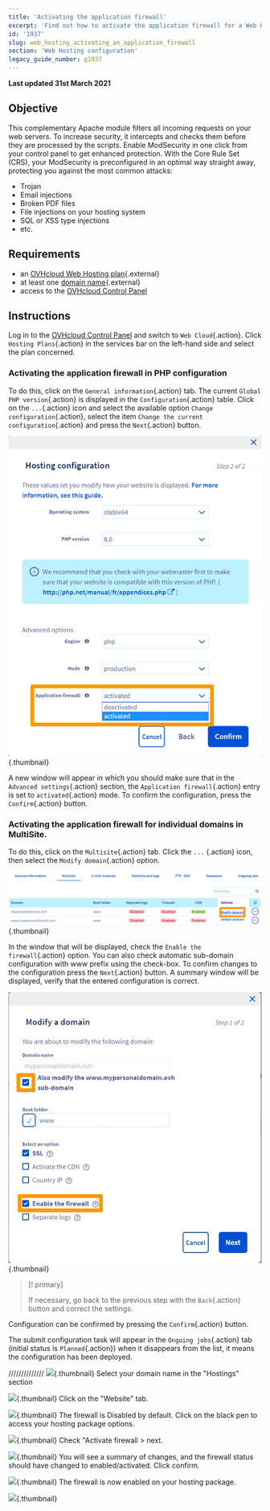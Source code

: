 ```yaml
---
title: 'Activating the application firewall'
excerpt: 'Find out how to activate the application firewall for a Web Hosting'
id: '1937'
slug: web_hosting_activating_an_application_firewall
section: 'Web Hosting configuration'
legacy_guide_number: g1937
---
```


**Last updated 31st March 2021**


 ## Objective

This complementary Apache module filters all incoming requests on your web servers. 
To increase security, it intercepts and checks them before they are processed by the scripts. 
Enable ModSecurity in one click from your control panel to get enhanced protection.
With the Core Rule Set (CRS), your ModSecurity is preconfigured in an optimal way straight away, protecting you against the most common attacks: 
- Trojan
- Email injections
- Broken PDF files
- File injections on your hosting system
- SQL or XSS type injections
- etc.

## Requirements

- an [OVHcloud Web Hosting plan](https://www.ovh.co.uk/web-hosting/){.external}
- at least one [domain name](https://www.ovh.co.uk/domains/){.external}
- access to the [OVHcloud Control Panel](https://www.ovh.com/auth/?action=gotomanager&from=https://www.ovh.co.uk/&ovhSubsidiary=GB)


## Instructions

Log in to the [OVHcloud Control Panel](https://www.ovh.com/auth/?action=gotomanager&from=https://www.ovh.co.uk/&ovhSubsidiary=GB) and switch to `Web Cloud`{.action}. 
Click `Hosting Plans`{.action} in the services bar on the left-hand side and select the plan concerned.


### Activating the application firewall in PHP configuration

To do this, click on the `General information`{.action} tab. 
The current `Global PHP version`{.action} is displayed in the `Configuration`{.action} table. 
Click on the `...`{.action} icon and select the available option `Change configuration`{.action}, 
select the item `Change the current configuration`{.action} and press the `Next`{.action} button.


![managephpconfig](images/manage-php-config.png){.thumbnail}


A new window will appear in which you should make sure that in the `Advanced settings`{.action} section, 
the `Application firewall`{.action} entry is set to `activated`{.action} mode. 
To confirm the configuration, press the `Confirm`{.action} button.


### Activating the application firewall for individual domains in MultiSite.


To do this, click on the `Multisite`{.action} tab. 
Click the `...` {.action} icon, then select the `Modify domain`{.action} option. 


![managemultisite](images/firewall-modify-multisite.png){.thumbnail}


In the window that will be displayed, check the `Enable the firewall`{.action} option. 
You can also check automatic sub-domain configuration with www prefix using the check-box.
To confirm changes to the configuration press the `Next`{.action} button.
A summary window will be displayed, verify that the entered configuration is correct.


![modifydomain](images/firewall-modify-domain.png){.thumbnail}


> [! primary]
>
> If necessary, go back to the previous step with the `Back`{.action} button and correct the settings.
> 

Configuration can be confirmed by pressing the `Confirm`{.action} button.

The submit configuration task will appear in the `Ongoing jobs`{.action} tab (initial status is `Planned`{.action}) when it disappears from the list, it means the configuration has been deployed.



//////////////
![](images/img_3005.jpg){.thumbnail}
Select your domain name in the "Hostings" section

![](images/img_3006.jpg){.thumbnail}
Click on the "Website" tab.

![](images/img_3007.jpg){.thumbnail}
The firewall is Disabled by default. Click on the black pen to access your hosting package options.

![](images/img_3008.jpg){.thumbnail}
Check "Activate firewall > next.

![](images/img_3010.jpg){.thumbnail}
You will see a summary of changes, and the firewall status should have changed to enabled/activated. Click confirm.

![](images/img_3011.jpg){.thumbnail}
The firewall is now enabled on your hosting package.

![](images/img_3012.jpg){.thumbnail}

